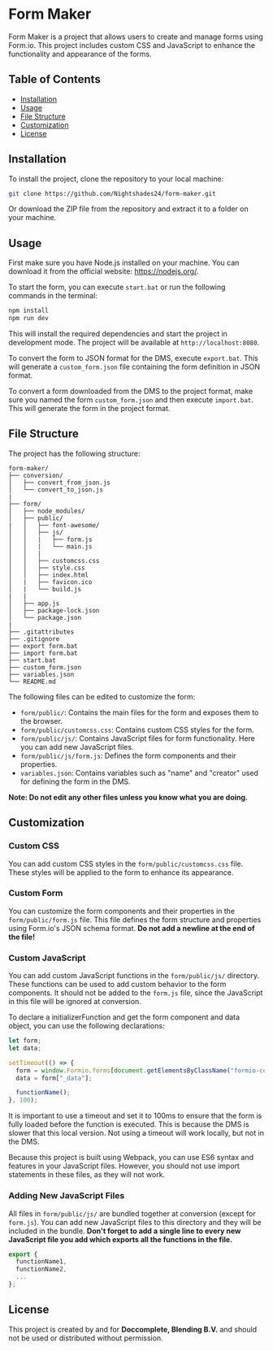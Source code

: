 # Form Maker

Form Maker is a project that allows users to create and manage forms using Form.io. This project includes custom CSS and JavaScript to enhance the functionality and appearance of the forms.

## Table of Contents

- [Installation](#installation)
- [Usage](#usage)
- [File Structure](#file-structure)
- [Customization](#customization)
- [License](#license)

## Installation

To install the project, clone the repository to your local machine:

```bash
git clone https://github.com/Nightshades24/form-maker.git
```

Or download the ZIP file from the repository and extract it to a folder on your machine.

## Usage

First make sure you have Node.js installed on your machine. You can download it from the official website: https://nodejs.org/.

To start the form, you can execute `start.bat` or run the following commands in the terminal:

```bash
npm install
npm run dev
```

This will install the required dependencies and start the project in development mode. The project will be available at `http://localhost:8080`.

To convert the form to JSON format for the DMS, execute `export.bat`. This will generate a `custom_form.json` file containing the form definition in JSON format.

To convert a form downloaded from the DMS to the project format, make sure you named the form `custom_form.json` and then execute `import.bat`. This will generate the form in the project format.

## File Structure

The project has the following structure:

```
form-maker/
├── conversion/
│   ├── convert_from_json.js
│   └── convert_to_json.js
|
├── form/
│   ├── node_modules/
│   ├── public/
|   │   ├── font-awesome/
│   │   ├── js/
│   │   |   ├── form.js
│   │   |   └── main.js
│   │   |
│   │   ├── customcss.css
│   │   ├── style.css
│   │   ├── index.html
│   |   ├── favicon.ico
│   |   └── build.js
|   |
│   ├── app.js
│   ├── package-lock.json
│   └── package.json
|
├── .gitattributes
├── .gitignore
├── export form.bat
├── import form.bat
├── start.bat
├── custom_form.json
├── variables.json
└── README.md
```

The following files can be edited to customize the form:
- `form/public/`: Contains the main files for the form and exposes them to the browser.
- `form/public/customcss.css`: Contains custom CSS styles for the form.
- `form/public/js/`: Contains JavaScript files for form functionality. Here you can add new JavaScript files.
- `form/public/js/form.js`: Defines the form components and their properties.
- `variables.json`: Contains variables such as "name" and "creator" used for defining the form in the DMS.

**Note: Do not edit any other files unless you know what you are doing.**

## Customization

### Custom CSS

You can add custom CSS styles in the `form/public/customcss.css` file. These styles will be applied to the form to enhance its appearance.

### Custom Form

You can customize the form components and their properties in the `form/public/form.js` file. This file defines the form structure and properties using Form.io's JSON schema format. 
**Do not add a newline at the end of the file!**

### Custom JavaScript

You can add custom JavaScript functions in the `form/public/js/` directory. These functions can be used to add custom behavior to the form components. It should not be added to the `form.js` file, since the JavaScript in this file will be ignored at conversion.

To declare a initializerFunction and get the form component and data object, you can use the following declarations:

```javascript
let form;
let data;

setTimeout(() => {
  form = window.Formio.forms[document.getElementsByClassName("formio-component-form")[0].id];
  data = form["_data"];

  functionName();
}, 100);
```

It is important to use a timeout and set it to 100ms to ensure that the form is fully loaded before the function is executed. This is because the DMS is slower that this local version. Not using a timeout will work locally, but not in the DMS.

Because this project is built using Webpack, you can use ES6 syntax and features in your JavaScript files. However, you should not use import statements in these files, as they will not work.

### Adding New JavaScript Files
All files in `form/public/js/` are bundled together at conversion (except for `form.js`). You can add new JavaScript files to this directory and they will be included in the bundle.
**Don't forget to add a single line to every new JavaScript file you add which exports all the functions in the file.**

```javascript
export { 
  functionName1, 
  functionName2, 
  ... 
};
```

## License

This project is created by and for **Doccomplete, Blending B.V.** and should not be used or distributed without permission.